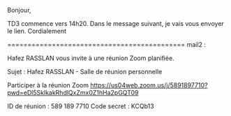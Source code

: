 Bonjour,

TD3 commence vers 14h20.
Dans le message suivant, je vais vous envoyer le lien.
Cordialement
<!-- RASSLAN -->


============================================
mail2 :  

Hafez RASSLAN vous invite à une réunion Zoom planifiée.

Sujet : Hafez RASSLAN - Salle de réunion personnelle

Participer à la réunion Zoom
https://us04web.zoom.us/j/5891897710?pwd=eDl5SklkakRhdlQxZmx0Z1hHa2pGQT09

ID de réunion : 589 189 7710
Code secret : KCQb13